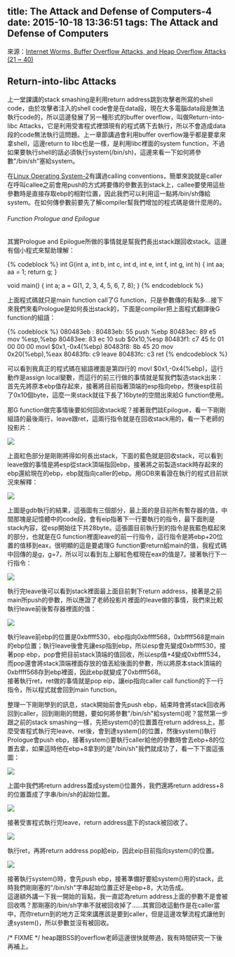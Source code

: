title: The Attack and Defense of Computers-4
date: 2015-10-18 13:36:51
tags: The Attack and Defense of Computers
---
來源：[Internet Worms, Buffer Overflow Attacks, and Heap Overflow Attacks (21 ~ 40)](http://www.csie.ncu.edu.tw/~hsufh/COURSES/FALL2015/2_BOA.ppt)

<h2> Return-into-libc Attacks </h2>

上一堂課講的stack smashing是利用return address跳到攻擊者所寫的shell code，由於攻擊者注入的shell code會是在data段，現在大多電腦data段是無法執行code的，所以這邊發展了另一種形式的buffer overflow，叫做Return-into-libc Attacks，它是利用受害程式裡頭現有的程式碼下去執行，所以不會造成data段的code無法執行這問題。上一章節講過會利用buffer overflow幾乎都是要拿來拿shell，這邊return to libc也是一樣，是利用libc裡面的system function，不過如果要執行shell的話必須執行system(/bin/sh)，這邊來看一下如何將參數"/bin/sh"塞給system。

在[Linux Operating System-2](http://eastl.github.io/2015/10/15/Linux-Operating-System-2/)有講過calling conventions，簡單來說就是caller在呼叫callee之前會用push的方式將要傳的參數丟到stack上，callee要使用這些參數時是直接存取ebp的相對位置，因此我們可以利用這一點將/bin/sh傳給system。在如何傳參數前要先了解compiler幫我們增加的程式碼是做什麼用的。

<h6> Function Prologue and Epilogue </h6>
其實Prologue and Epilogue所做的事情就是幫我們長出stack跟回收stack。這邊有個小程式來幫助理解：

{% codeblock %}
int G(int a, int b, int c, int d, int e, int f, int g, int h)
{
    int aa;
    aa = 1;
    return g;
}

void main()
{
    int a;
    a = G(1, 2, 3, 4, 5, 6, 7, 8);
}
{% endcodeblock %}

上面程式碼就只是main function call了G function，只是參數傳的有點多...接下來我們來看Prologue是如何長出stack的，下面是compiler把上面程式翻譯後G function的組語：

{% codeblock %}
080483eb <G>:
 80483eb:       55                      push   %ebp
 80483ec:       89 e5                   mov    %esp,%ebp
 80483ee:       83 ec 10                sub    $0x10,%esp
 80483f1:       c7 45 fc 01 00 00 00    movl   $0x1,-0x4(%ebp)
 80483f8:       8b 45 20                mov    0x20(%ebp),%eax
 80483fb:       c9                      leave
 80483fc:       c3                      ret
{% endcodeblock %}

可以看到我真正的程式碼在組語裡面是第四行的 movl   $0x1,-0x4(%ebp)，這行動作是assign local變數，而這行的前三行做的事情就是幫我們製造stack出來：首先先將原本ebp值存起來，接著將目前指著頂端的esp指向ebp，然後esp往前了0x10個byte，這麼一來stack就往下長了16byte的空間出來給G function使用。

那G function做完事情後要如何回收stack呢？接著我們談Epilogue，看一下剛剛組語的最後兩行，leave跟ret，這兩行指令就是在回收stack用的，看一下老師的投影片：

![](/images/proepi.jpg)

上面紅色部分是剛剛將得如何長出stack，下面的藍色就是回收stack，可以看到leave做的事情是將esp從stack頂端指回ebp，接著將之前製造stack時存起來的ebp還給現在的ebp，ebp就指向caller的ebp。用GDB來看證在執行的程式目前狀況來解釋：

![](/images/gdb_epi.jpg)

上圖是gdb執行的結果，這張圖有三個部分，最上面的是目前所有暫存器的值，中間那塊是記憶體中的code段，會有eip指著下一行要執行的指令，最下面則是stack內容，從esp開始往下共28byte。這張圖目前執行到的指令是我藍色框起來的部分，也就是在G function裡面leave的前一行指令，這行指令是將ebp+20位置的值移到eax，很明顯的這是要處理G function要return給main的值，我程式碼中回傳的是g，g=7，所以可以看到左上腳紅色框現在eax的值是7。接著執行下一行指令：

![](/images/gdb_epi2.jpg)

執行完leave後可以看到stack裡面最上面目前剩下return address，接著是之前main所push的參數，所以應證了老師投影片裡面的leave做的事情，我們來比較執行leave前後暫存器裡面的值：

![](/images/gdb_epi3.jpg)

執行leave前ebp的位置是0xbffff530，ebp指向0xbffff568，0xbffff568是main的ebp位置；執行leave後會先讓esp指到ebp，所以esp會先變成0xbffff530，接著pop ebp，pop會把目前stack頂端的值回收，所以esp值+4變成0xbffff534，而pop還會將stack頂端裡面存放的值丟給後面的參數，所以將原本stack頂端的0xbffff568存到ebp裡面，因此ebp就變成了0xbffff568。  
接著執行ret，ret做的事情就是pop eip，讓eip指向caller call function的下一行指令，所以程式就會回到main function。

整理一下剛剛學到的訊息，stack開始前會先push ebp，結束時會將stack回收再回到caller，回到剛剛的問題，要如何將參數"/bin/sh"給system()呢？當然第一步跟之前的stack smashing一樣，先把system()的位置蓋在return address上，那麼受害程式執行完leave、ret後，會到達system()的位置，然後system()執行Prologue會push ebp，接著system()要執行caller給他的參數時會去ebp+8的位置去拿，如果這時他在ebp+8拿到的是"/bin/sh"我們就成功了，看一下下面這張圖：

![](/images/ret2lib_stack.jpg)

上圖中我們將return address蓋成system()位置外，我們還將return address+8的位置蓋成了字串/bin/sh的起始位置。

![](/images/ret2lib_stack2.jpg)

接著受害程式執行完leave，return address底下的stack被回收了。

![](/images/ret2lib_stack3.jpg)

執行ret，再將return address pop給eip，因此eip目前指向system()的位置。

![](/images/ret2lib_stack4.jpg)

接著執行system()時，會先push ebp，接著準備好要給system()用的stack，此時我們剛剛塞的"/bin/sh"字串起始位置正好是ebp+8，大功告成。   
這邊額外講一下我一開始的盲點，我一直認為return address上面的參數不是會被回收嗎？那剛塞的/bin/sh字串不就被回收掉了......其實回收這動作是在caller當中，而你return到的地方正常來講應該是要到caller，但是這邊攻擊流程式讓他到達system()，所以參數並沒有被回收。

/* FIXME */
heap跟BSS的overflow老師這邊很快就帶過，我有時間研究一下後再補上。
